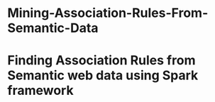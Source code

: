 # Mining-Association-Rules-From-Semantic-Data
# Finding Association Rules from Semantic web data using Spark framework

